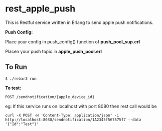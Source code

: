 rest_apple_push
=====

This is Restful service written in Erlang to send apple push notifications. 


**Push Config:** 

Place your config in push_config() function of **push_pool_sup.erl**

Placen your push topic in **apple_push_pool.erl** 


To Run 
-----

    $ ./rebar3 run



**To test:**

`POST /sendnotification/{apple_device_id}`  

eg: If this service runs on localhost with port 8080 then rest call would be 

`curl -X POST -H 'Content-Type: application/json' -i http://localhost:8080/sendnotification/1A2345f567575f7 --data '{"Id":"Test"}'`





